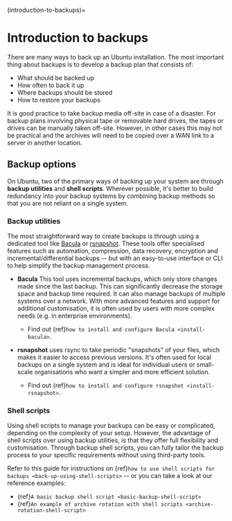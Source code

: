 (introduction-to-backups)=
# Introduction to backups

There are many ways to back up an Ubuntu installation. The most important thing about backups is to develop a backup plan that consists of:

* What should be backed up
* How often to back it up
* Where backups should be stored
* How to restore your backups

It is good practice to take backup media off-site in case of a disaster. For backup plans involving physical tape or removable hard drives, the tapes or drives can be manually taken off-site. However, in other cases this may not be practical and the archives will need to be copied over a WAN link to a server in another location.

## Backup options

On Ubuntu, two of the primary ways of backing up your system are through **backup utilities** and **shell scripts**. Wherever possible, it's better to build redundancy into your backup systems by combining backup methods so that you are not reliant on a single system.

### Backup utilities

The most straightforward way to create backups is through using a dedicated tool like [Bacula](http://www.bacula.org/) or [rsnapshot](https://rsnapshot.org/). These tools offer specialised features such as automation, compression, data recovery, encryption and incremental/differential backups -- but with an easy-to-use interface or CLI to help simplify the backup management process.

* **Bacula**
  This tool uses incremental backups, which only store changes made since the last backup. This can significantly decrease the storage space and backup time required. It can also manage backups of multiple systems over a network. With more advanced features and support for additional customisation, it is often used by users with more complex needs (e.g. in enterprise environments).

  * Find out {ref}`how to install and configure Bacula <install-bacula>`.
  
* **rsnapshot** uses rsync to take periodic "snapshots" of your files, which makes it easier to access previous versions. It's often used for local backups on a single system and is ideal for individual users or small-scale organisations who want a simpler and more efficient solution.

  * Find out {ref}`how to install and configure rsnapshot <install-rsnapshot>`.

### Shell scripts

Using shell scripts to manage your backups can be easy or complicated, depending on the complexity of your setup. However, the advantage of shell scripts over using backup utilities, is that they offer full flexibility and customisation. Through backup shell scripts, you can fully tailor the backup process to your specific requirements without using third-party tools.

Refer to this guide for instructions on {ref}`how to use shell scripts for backups <back-up-using-shell-scripts>` -- or you can take a look at our reference examples:
* {ref}`A basic backup shell script <basic-backup-shell-script>`
* {ref}`An example of archive rotation with shell scripts <archive-rotation-shell-script>`
